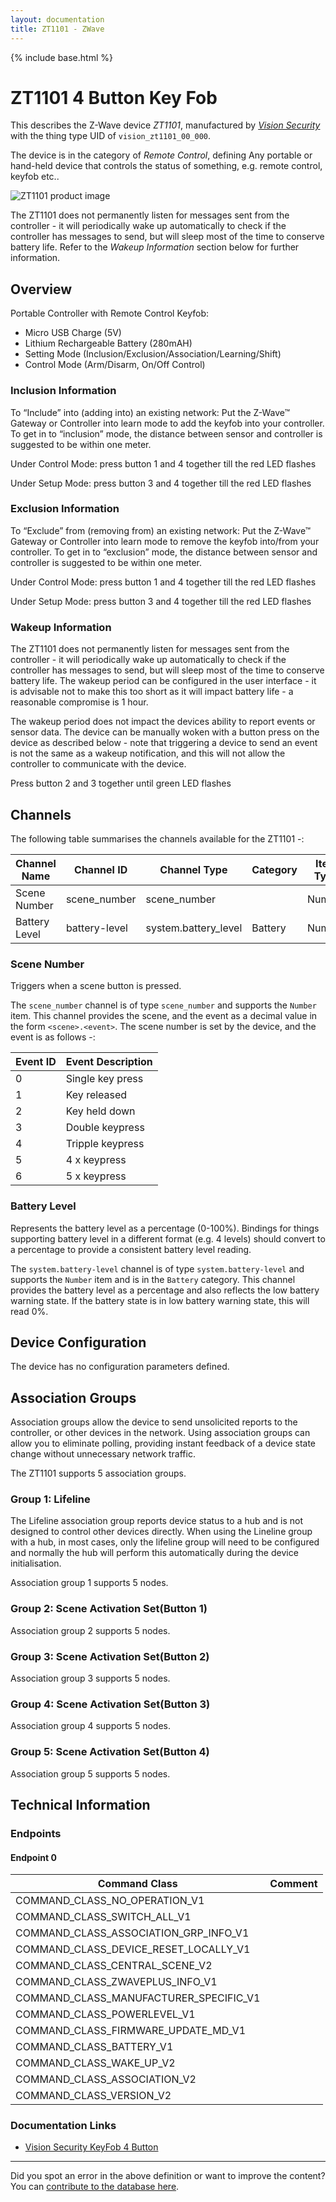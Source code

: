 ```yaml
---
layout: documentation
title: ZT1101 - ZWave
---
```


{% include base.html %}

# ZT1101 4 Button Key Fob
This describes the Z-Wave device *ZT1101*, manufactured by *[Vision Security](http://www.visionsecurity.com.tw/)* with the thing type UID of ```vision_zt1101_00_000```.

The device is in the category of *Remote Control*, defining Any portable or hand-held device that controls the status of something, e.g. remote control, keyfob etc..

![ZT1101 product image](https://opensmarthouse.org/zwavedatabase/914/image/)


The ZT1101 does not permanently listen for messages sent from the controller - it will periodically wake up automatically to check if the controller has messages to send, but will sleep most of the time to conserve battery life. Refer to the *Wakeup Information* section below for further information.

## Overview

Portable Controller with Remote Control Keyfob:

  * Micro USB Charge (5V)
  * Lithium Rechargeable Battery (280mAH)
  * Setting Mode (Inclusion/Exclusion/Association/Learning/Shift)
  * Control Mode (Arm/Disarm, On/Off Control)

### Inclusion Information

To “Include” into (adding into) an existing network: Put the Z-Wave™ Gateway or Controller into learn mode to add the keyfob into your controller. To get in to “inclusion” mode, the distance between sensor and controller is suggested to be within one meter.

Under Control Mode: press button 1 and 4 together till the red LED flashes

Under Setup Mode: press button 3 and 4 together till the red LED flashes

### Exclusion Information

To “Exclude” from (removing from) an existing network: Put the Z-Wave™ Gateway or Controller into learn mode to remove the keyfob into/from your controller. To get in to “exclusion” mode, the distance between sensor and controller is suggested to be within one meter.

Under Control Mode: press button 1 and 4 together till the red LED flashes

Under Setup Mode: press button 3 and 4 together till the red LED flashes

### Wakeup Information

The ZT1101 does not permanently listen for messages sent from the controller - it will periodically wake up automatically to check if the controller has messages to send, but will sleep most of the time to conserve battery life. The wakeup period can be configured in the user interface - it is advisable not to make this too short as it will impact battery life - a reasonable compromise is 1 hour.

The wakeup period does not impact the devices ability to report events or sensor data. The device can be manually woken with a button press on the device as described below - note that triggering a device to send an event is not the same as a wakeup notification, and this will not allow the controller to communicate with the device.


Press button 2 and 3 together until green LED flashes

## Channels

The following table summarises the channels available for the ZT1101 -:

| Channel Name | Channel ID | Channel Type | Category | Item Type |
|--------------|------------|--------------|----------|-----------|
| Scene Number | scene_number | scene_number |  | Number | 
| Battery Level | battery-level | system.battery_level | Battery | Number |

### Scene Number
Triggers when a scene button is pressed.

The ```scene_number``` channel is of type ```scene_number``` and supports the ```Number``` item.
This channel provides the scene, and the event as a decimal value in the form ```<scene>.<event>```. The scene number is set by the device, and the event is as follows -:

| Event ID | Event Description  |
|----------|--------------------|
| 0        | Single key press   |
| 1        | Key released       |
| 2        | Key held down      |
| 3        | Double keypress    |
| 4        | Tripple keypress   |
| 5        | 4 x keypress       |
| 6        | 5 x keypress       |

### Battery Level
Represents the battery level as a percentage (0-100%). Bindings for things supporting battery level in a different format (e.g. 4 levels) should convert to a percentage to provide a consistent battery level reading.

The ```system.battery-level``` channel is of type ```system.battery-level``` and supports the ```Number``` item and is in the ```Battery``` category.
This channel provides the battery level as a percentage and also reflects the low battery warning state. If the battery state is in low battery warning state, this will read 0%.


## Device Configuration

The device has no configuration parameters defined.

## Association Groups

Association groups allow the device to send unsolicited reports to the controller, or other devices in the network. Using association groups can allow you to eliminate polling, providing instant feedback of a device state change without unnecessary network traffic.

The ZT1101 supports 5 association groups.

### Group 1: Lifeline

The Lifeline association group reports device status to a hub and is not designed to control other devices directly. When using the Lineline group with a hub, in most cases, only the lifeline group will need to be configured and normally the hub will perform this automatically during the device initialisation.

Association group 1 supports 5 nodes.

### Group 2: Scene Activation Set(Button 1)


Association group 2 supports 5 nodes.

### Group 3: Scene Activation Set(Button 2)


Association group 3 supports 5 nodes.

### Group 4: Scene Activation Set(Button 3)


Association group 4 supports 5 nodes.

### Group 5: Scene Activation Set(Button 4)


Association group 5 supports 5 nodes.

## Technical Information

### Endpoints

#### Endpoint 0

| Command Class | Comment |
|---------------|---------|
| COMMAND_CLASS_NO_OPERATION_V1| |
| COMMAND_CLASS_SWITCH_ALL_V1| |
| COMMAND_CLASS_ASSOCIATION_GRP_INFO_V1| |
| COMMAND_CLASS_DEVICE_RESET_LOCALLY_V1| |
| COMMAND_CLASS_CENTRAL_SCENE_V2| |
| COMMAND_CLASS_ZWAVEPLUS_INFO_V1| |
| COMMAND_CLASS_MANUFACTURER_SPECIFIC_V1| |
| COMMAND_CLASS_POWERLEVEL_V1| |
| COMMAND_CLASS_FIRMWARE_UPDATE_MD_V1| |
| COMMAND_CLASS_BATTERY_V1| |
| COMMAND_CLASS_WAKE_UP_V2| |
| COMMAND_CLASS_ASSOCIATION_V2| |
| COMMAND_CLASS_VERSION_V2| |

### Documentation Links

* [Vision Security KeyFob 4 Button](https://opensmarthouse.org/zwavedatabase/914/reference/Vision-Z-Wave-Keyfob-Remote.pdf)

---

Did you spot an error in the above definition or want to improve the content?
You can [contribute to the database here](https://opensmarthouse.org/zwavedatabase/914).
